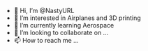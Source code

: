 - 👋 Hi, I’m @NastyURL
- 👀 I’m interested in Airplanes and 3D printing
- 🌱 I’m currently learning Aerospace
- 💞️ I’m looking to collaborate on ...
- 📫 How to reach me ...

<!---
NastyURL/NastyURL is a ✨ special ✨ repository because its `README.md` (this file) appears on your GitHub profile.
You can click the Preview link to take a look at your changes.
--->
